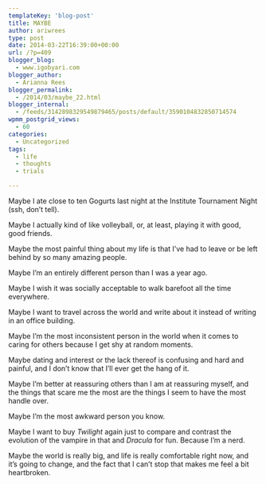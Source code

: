 ```yaml
---
templateKey: 'blog-post'
title: MAYBE
author: ariwrees
type: post
date: 2014-03-22T16:39:00+00:00
url: /?p=409
blogger_blog:
  - www.igobyari.com
blogger_author:
  - Arianna Rees
blogger_permalink:
  - /2014/03/maybe_22.html
blogger_internal:
  - /feeds/3142898329549879465/posts/default/3590104832850714574
wpmm_postgrid_views:
  - 60
categories:
  - Uncategorized
tags:
  - life
  - thoughts
  - trials

---
```

<div dir="ltr" style="text-align: left;">
  Maybe I ate close to ten Gogurts last night at the Institute Tournament Night (ssh, don&#8217;t tell).</p> 
  
  <p>
    Maybe I actually kind of like volleyball, or, at least, playing it with good, good friends.
  </p>
  
  <p>
    Maybe the most painful thing about my life is that I&#8217;ve had to leave or be left behind by so many amazing people.
  </p>
  
  <p>
    Maybe I&#8217;m an entirely different person than I was a year ago.
  </p>
  
  <p>
    Maybe I wish it was socially acceptable to walk barefoot all the time everywhere.
  </p>
  
  <p>
    Maybe I want to travel across the world and write about it instead of writing in an office building.
  </p>
  
  <p>
    Maybe I&#8217;m the most inconsistent person in the world when it comes to caring for others because I get shy at random moments.
  </p>
  
  <p>
    Maybe dating and interest or the lack thereof is confusing and hard and painful, and I don&#8217;t know that I&#8217;ll ever get the hang of it.
  </p>
  
  <p>
    Maybe I&#8217;m better at reassuring others than I am at reassuring myself, and the things that scare me the most are the things I seem to have the most handle over.
  </p>
  
  <p>
    Maybe I&#8217;m the most awkward person you know.
  </p>
  
  <p>
    Maybe I want to buy <i>Twilight </i>again just to compare and contrast the evolution of the vampire in that and <i>Dracula </i>for fun. Because I&#8217;m a nerd.
  </p>
  
  <p>
    Maybe the world is really big, and life is really comfortable right now, and it&#8217;s going to change, and the fact that I can&#8217;t stop that makes me feel a bit heartbroken.&nbsp;
  </p>
</div>